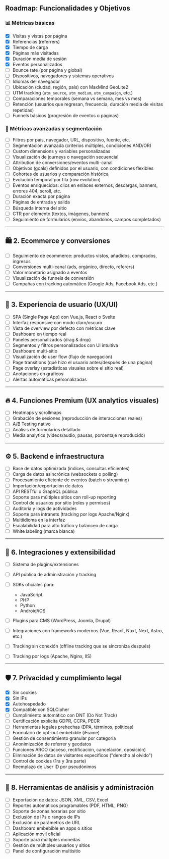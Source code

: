 ## Roadmap: Funcionalidades y Objetivos

### 📊 Métricas básicas

* [x] Visitas y vistas por página
* [x] Referencias (referrers)
* [x] Tiempo de carga
* [x] Páginas más visitadas
* [x] Duración media de sesión
* [x] Eventos personalizados
* [ ] Bounce rate (por página y global)
* [ ] Dispositivos, navegadores y sistemas operativos
* [ ] Idiomas del navegador
* [ ] Ubicación (ciudad, región, país) con MaxMind GeoLite2
* [ ] UTM tracking (`utm_source`, `utm_medium`, `utm_campaign`, etc.)
* [ ] Comparaciones temporales (semana vs semana, mes vs mes)
* [ ] Retención (usuarios que regresan, frecuencia, duración media de visitas repetidas)
* [ ] Funnels básicos (progresión de eventos o páginas)

### 🔬 Métricas avanzadas y segmentación

* [ ] Filtros por país, navegador, URL, dispositivo, fuente, etc.
* [ ] Segmentación avanzada (criterios múltiples, condiciones AND/OR)
* [ ] Custom dimensions y variables personalizadas
* [ ] Visualización de journeys o navegación secuencial
* [ ] Attribution de conversiones/eventos multi-canal
* [ ] Objetivos (goals) definidos por el usuario, con condiciones flexibles
* [ ] Cohortes de usuarios y comparación histórica
* [ ] Evolución temporal por fila (row evolution)
* [ ] Eventos enriquecidos: clics en enlaces externos, descargas, banners, errores 404, scroll, etc.
* [ ] Duración exacta por página
* [ ] Páginas de entrada y salida
* [ ] Búsqueda interna del sitio
* [ ] CTR por elemento (textos, imágenes, banners)
* [ ] Seguimiento de formularios (envíos, abandonos, campos completados)

---

## 🛍️ 2. Ecommerce y conversiones

* [ ] Seguimiento de ecommerce: productos vistos, añadidos, comprados, ingresos
* [ ] Conversiones multi-canal (ads, orgánico, directo, referers)
* [ ] Valor monetario asignado a eventos
* [ ] Visualización de funnels de conversión
* [ ] Campañas con tracking automático (Google Ads, Facebook Ads, etc.)

---

## 🎨 3. Experiencia de usuario (UX/UI)

* [ ] SPA (Single Page App) con Vue.js, React o Svelte
* [ ] Interfaz responsive con modo claro/oscuro
* [ ] Vista de overview por defecto con métricas clave
* [ ] Dashboard en tiempo real
* [ ] Paneles personalizados (drag & drop)
* [ ] Segmentos y filtros personalizados con UI intuitiva
* [ ] Dashboard multi-sitio
* [ ] Visualización de user flow (flujo de navegación)
* [ ] Page transitions (qué hizo el usuario antes/después de una página)
* [ ] Page overlay (estadísticas visuales sobre el sitio real)
* [ ] Anotaciones en gráficos
* [ ] Alertas automáticas personalizadas

---

## 🔥 4. Funciones Premium (UX analytics visuales)

* [ ] Heatmaps y scrollmaps
* [ ] Grabación de sesiones (reproducción de interacciones reales)
* [ ] A/B Testing nativo
* [ ] Análisis de formularios detallado
* [ ] Media analytics (videos/audio, pausas, porcentaje reproducido)

---

## ⚙️ 5. Backend e infraestructura

* [ ] Base de datos optimizada (índices, consultas eficientes)
* [ ] Carga de datos asincrónica (websockets o polling)
* [ ] Procesamiento eficiente de eventos (batch o streaming)
* [ ] Importación/exportación de datos
* [ ] API RESTful o GraphQL pública
* [ ] Soporte para múltiples sitios con roll-up reporting
* [ ] Control de usuarios por sitio (roles y permisos)
* [ ] Auditoría y logs de actividades
* [ ] Soporte para intranets (tracking por logs Apache/Nginx)
* [ ] Multiidioma en la interfaz
* [ ] Escalabilidad para alto tráfico y balanceo de carga
* [ ] White labeling (marca blanca)

---

## 🔧 6. Integraciones y extensibilidad

* [ ] Sistema de plugins/extensiones
* [ ] API pública de administración y tracking
* [ ] SDKs oficiales para:

  * JavaScript
  * PHP
  * Python
  * Android/iOS
* [ ] Plugins para CMS (WordPress, Joomla, Drupal)
* [ ] Integraciones con frameworks modernos (Vue, React, Nuxt, Next, Astro, etc.)
* [ ] Tracking sin conexión (offline tracking que se sincroniza después)
* [ ] Tracking por logs (Apache, Nginx, IIS)

---

## 🛡️ 7. Privacidad y cumplimiento legal

* [x] Sin cookies
* [x] Sin IPs
* [x] Autohospedado
* [x] Compatible con SQLCipher
* [ ] Cumplimiento automático con DNT (Do Not Track)
* [ ] Certificación explícita GDPR, CCPA, PECR
* [ ] Herramientas legales prehechas (DPA, términos, políticas)
* [ ] Formulario de opt-out embebible (iFrame)
* [ ] Gestión de consentimiento granular por categoría
* [ ] Anonimización de referrer y geodatos
* [ ] Funciones ARCO (acceso, rectificación, cancelación, oposición)
* [ ] Eliminación de datos de visitantes específicos ("derecho al olvido")
* [ ] Control de cookies (1ra y 3ra parte)
* [ ] Reemplazo de User ID por pseudónimos

---

## 🧪 8. Herramientas de análisis y administración

* [ ] Exportación de datos: JSON, XML, CSV, Excel
* [ ] Reportes automáticos programables (PDF, HTML, PNG)
* [ ] Soporte de zonas horarias por sitio
* [ ] Exclusión de IPs o rangos de IPs
* [ ] Exclusión de parámetros de URL
* [ ] Dashboard embebible en apps o sitios
* [ ] Aplicación móvil oficial
* [ ] Soporte para múltiples monedas
* [ ] Gestión de múltiples usuarios y sitios
* [ ] Panel de configuración multisitio
